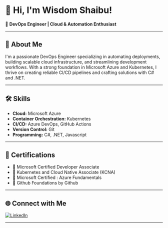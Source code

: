 # 👋 Hi, I'm Wisdom Shaibu!

🚀 **DevOps Engineer | Cloud & Automation Enthusiast**

---

## 💼 About Me

I'm a passionate DevOps Engineer specializing in automating deployments, building scalable cloud infrastructure, and streamlining development workflows. With a strong foundation in Microsoft Azure and Kubernetes, I thrive on creating reliable CI/CD pipelines and crafting solutions with C# and .NET.

---

## 🛠️ Skills

- **Cloud:** Microsoft Azure
- **Container Orchestration:** Kubernetes
- **CI/CD:** Azure DevOps, GitHub Actions
- **Version Control:** Git
- **Programming:** C#, .NET, Javascript

---

## 📜 Certifications

- 🏅 Microsoft Certified Developer Associate
- 🏅 Kubernetes and Cloud Native Associate (KCNA)
- 🏅 Microsoft Certified : Azure Fundamentals
- 🏅 Github Foundations by Github
---

## 🌐 Connect with Me

[![LinkedIn](https://img.shields.io/badge/LinkedIn-wisdom--shaibu--tech-blue?style=flat-square&logo=linkedin)](https://www.linkedin.com/in/wisdom-shaibu-tech)

---

<!--
✨ Feel free to add your favorite projects, a fun fact, or a motto here for extra personality!
-->
